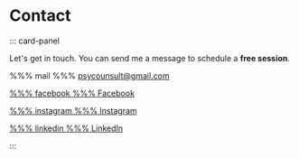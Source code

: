 # Contact

::: card-panel

Let's get in touch. You can send me a message to schedule a **free session**.

%%% mail %%% psycounsult@gmail.com

[%%% facebook %%% Facebook](https://www.facebook.com/people/Counseling-and-mental-health-PSY/61564066372532/)

[%%% instagram %%% Instagram](https://www.instagram.com/psy.counseling.mental.health/)

[%%% linkedin %%% LinkedIn](https://www.linkedin.com/in/teodora-counseling-28393a328)

:::